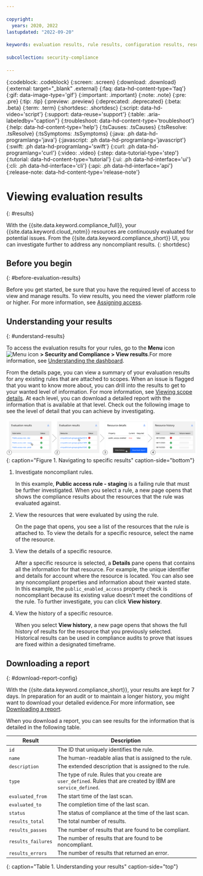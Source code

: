 ```yaml
---

copyright:
  years: 2020, 2022
lastupdated: "2022-09-20"

keywords: evaluation results, rule results, configuration results, resource configuration, 

subcollection: security-compliance

---
```


{:codeblock: .codeblock}
{:screen: .screen}
{:download: .download}
{:external: target="_blank" .external}
{:faq: data-hd-content-type='faq'}
{:gif: data-image-type='gif'}
{:important: .important}
{:note: .note}
{:pre: .pre}
{:tip: .tip}
{:preview: .preview}
{:deprecated: .deprecated}
{:beta: .beta}
{:term: .term}
{:shortdesc: .shortdesc}
{:script: data-hd-video='script'}
{:support: data-reuse='support'}
{:table: .aria-labeledby="caption"}
{:troubleshoot: data-hd-content-type='troubleshoot'}
{:help: data-hd-content-type='help'}
{:tsCauses: .tsCauses}
{:tsResolve: .tsResolve}
{:tsSymptoms: .tsSymptoms}
{:java: .ph data-hd-programlang='java'}
{:javascript: .ph data-hd-programlang='javascript'}
{:swift: .ph data-hd-programlang='swift'}
{:curl: .ph data-hd-programlang='curl'}
{:video: .video}
{:step: data-tutorial-type='step'}
{:tutorial: data-hd-content-type='tutorial'}
{:ui: .ph data-hd-interface='ui'}
{:cli: .ph data-hd-interface='cli'}
{:api: .ph data-hd-interface='api'}
{:release-note: data-hd-content-type='release-note'}


# Viewing evaluation results
{: #results}

With the {{site.data.keyword.compliance_full}}, your {{site.data.keyword.cloud_notm}} resources are continuously evaluated for potential issues. From the {{site.data.keyword.compliance_short}} UI, you can investigate further to address any noncompliant results.
{: shortdesc}

## Before you begin
{: #before-evaluation-results}

Before you get started, be sure that you have the required level of access to view and manage results. To view results, you need the viewer platform role or higher. For more information, see [Assigning access](/docs/security-compliance?topic=security-compliance-access-management).

## Understanding your results
{: #understand-results}

To access the evaluation results for your rules, go to the **Menu** icon ![Menu icon](../icons/icon_hamburger.svg) **> Security and Compliance > View results**.For more information, see [Understanding the dashboard](/docs/security-compliance?topic=security-compliance-view-posture#view-dashboard).

From the details page, you can view a summary of your evaluation results for any existing rules that are attached to scopes. When an issue is flagged that you want to know more about, you can drill into the results to get to your wanted level of information. For more information, see [Viewing scope details](/docs/security-compliance?topic=security-compliance-view-scope). At each level, you can download a detailed report with the information that is available at that level. Check out the following image to see the level of detail that you can achieve by investigating.

![The diagram shows the path to the specific resource result that you might want to see. It is outlined in the following steps.](images/results-drilldown.svg){: caption="Figure 1. Navigating to specific results" caption-side="bottom"}

1. Investigate noncompliant rules.

   In this example, **Public access rule - staging** is a failing rule that must be further investigated. When you select a rule, a new page opens that shows the compliance results about the resources that the rule was evaluated against.

2. View the resources that were evaluated by using the rule.

   On the page that opens, you see a list of the resources that the rule is attached to. To view the details for a specific resource, select the name of the resource. 

3. View the details of a specific resource.

   After a specific resource is selected, a **Details** pane opens that contains all the information for that resource. For example, the unique identifier and details for account where the resource is located. You can also see any noncompliant properties and information about their wanted state. In this example, the `public_enabled_access` property check is noncompliant because its existing value doesn't meet the conditions of the rule. To further investigate, you can click **View history**.

4. View the history of a specific resource.

   When you select **View history**, a new page opens that shows the full history of results for the resource that you previously selected. Historical results can be used in compliance audits to prove that issues are fixed within a designated timeframe. 

## Downloading a report
{: #download-report-config}

With the {{site.data.keyword.compliance_short}}, your results are kept for 7 days. In preparation for an audit or to maintain a longer history, you might want to download your detailed evidence.For more information, see [Downloading a report](/docs/security-compliance?topic=security-compliance-view-posture#download-report).

When you download a report, you can see results for the information that is detailed in the following table.


| Result             | Description                                              |
| ------------------ | -------------------------------------------------------- |
| `id`               | The ID that uniquely identifies the rule.                |
| `name`             | The human-readable alias that is assigned to the rule.   |
| `description`      | The extended description that is assigned to the rule.   |
| `type`             | The type of rule. Rules that you create are `user_defined`. Rules that are created by IBM are `service_defined`. |
| `evaluated_from`   | The start time of the last scan.                         |
| `evaluated_to`     | The completion time of the last scan.                    |
| `status`           | The status of compliance at the time of the last scan.   |
| `results_total`    | The total number of results.                             |
| `results_passes`   | The number of results that are found to be compliant.    |
| `results_failures` | The number of results that are found to be noncompliant. |
| `results_errors`   | The number of results that returned an error.            |
{: caption="Table 1. Understanding your results" caption-side="top"}



